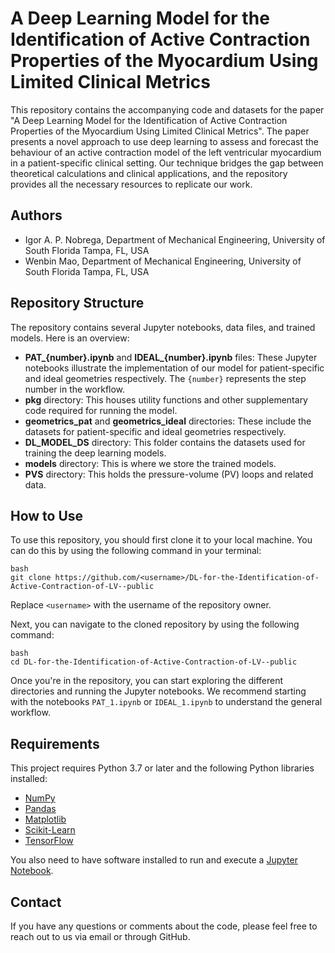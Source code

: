# A Deep Learning Model for the Identification of Active Contraction Properties of the Myocardium Using Limited Clinical Metrics

  

This repository contains the accompanying code and datasets for the paper "A Deep Learning Model for the Identification of Active Contraction Properties of the Myocardium Using Limited Clinical Metrics". The paper presents a novel approach to use deep learning to assess and forecast the behaviour of an active contraction model of the left ventricular myocardium in a patient-specific clinical setting. Our technique bridges the gap between theoretical calculations and clinical applications, and the repository provides all the necessary resources to replicate our work.

## Authors

*   Igor A. P. Nobrega, Department of Mechanical Engineering, University of South Florida Tampa, FL, USA
*   Wenbin Mao, Department of Mechanical Engineering, University of South Florida Tampa, FL, USA

## Repository Structure

The repository contains several Jupyter notebooks, data files, and trained models. Here is an overview:

*   **PAT\_{number}.ipynb** and **IDEAL\_{number}.ipynb** files: These Jupyter notebooks illustrate the implementation of our model for patient-specific and ideal geometries respectively. The `{number}` represents the step number in the workflow.
*   **pkg** directory: This houses utility functions and other supplementary code required for running the model.
*   **geometrics\_pat** and **geometrics\_ideal** directories: These include the datasets for patient-specific and ideal geometries respectively.
*   **DL\_MODEL\_DS** directory: This folder contains the datasets used for training the deep learning models.
*   **models** directory: This is where we store the trained models.
*   **PVS** directory: This holds the pressure-volume (PV) loops and related data.

## How to Use

To use this repository, you should first clone it to your local machine. You can do this by using the following command in your terminal:

```plain
bash
git clone https://github.com/<username>/DL-for-the-Identification-of-Active-Contraction-of-LV--public
```

Replace `<username>` with the username of the repository owner.

Next, you can navigate to the cloned repository by using the following command:

```plain
bash
cd DL-for-the-Identification-of-Active-Contraction-of-LV--public
```

Once you're in the repository, you can start exploring the different directories and running the Jupyter notebooks. We recommend starting with the notebooks `PAT_1.ipynb` or `IDEAL_1.ipynb` to understand the general workflow.

## Requirements

This project requires Python 3.7 or later and the following Python libraries installed:

*   [NumPy](http://www.numpy.org/)
*   [Pandas](http://pandas.pydata.org/)
*   [Matplotlib](http://matplotlib.org/)
*   [Scikit-Learn](http://scikit-learn.org/stable/)
*   [TensorFlow](https://www.tensorflow.org/)

You also need to have software installed to run and execute a [Jupyter Notebook](http://ipython.org/notebook.html).

## Contact

If you have any questions or comments about the code, please feel free to reach out to us via email or through GitHub.